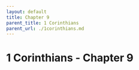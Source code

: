 ```yaml
---
layout: default
title: Chapter 9
parent_title: 1 Corinthians
parent_url: ./1corinthians.md
---
```


# 1 Corinthians - Chapter 9
